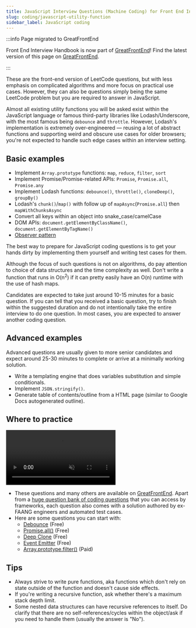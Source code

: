 ```yaml
---
title: JavaScript Interview Questions (Machine Coding) for Front End Interviews
slug: coding/javascript-utility-function
sidebar_label: JavaScript coding
---
```


:::info Page migrated to GreatFrontEnd

Front End Interview Handbook is now part of [GreatFrontEnd](https://www.greatfrontend.com?utm_source=frontendinterviewhandbook&utm_medium=referral&gnrs=frontendinterviewhandbook)! Find the latest version of this page on [GreatFrontEnd](https://www.greatfrontend.com/front-end-interview-guidebook/javascript?utm_source=frontendinterviewhandbook&utm_medium=referral&gnrs=frontendinterviewhandbook).

:::

These are the front-end version of LeetCode questions, but with less emphasis on complicated algorithms and more focus on practical use cases. However, they can also be questions simply being the same LeetCode problem but you are required to answer in JavaScript.

Almost all existing utility functions you will be asked exist within the JavaScript language or famous third-party libraries like Lodash/Underscore, with the most famous being `debounce` and `throttle`. However, Lodash's implementation is extremely over-engineered — reusing a lot of abstract functions and supporting weird and obscure use cases for older browsers; you're not expected to handle such edge cases within an interview setting.

## Basic examples

- Implement `Array.prototype` functions: `map`, `reduce`, `filter`, `sort`
- Implement Promise/Promise-related APIs: `Promise`, `Promise.all`, `Promise.any`
- Implement Lodash functions: `debounce()`, `throttle()`, `cloneDeep()`, `groupBy()`
- Lodash's `chunk()`/`map()` with follow up of `mapAsync`(`Promise.all`) then `mapWithChunksAsync`
- Convert all keys within an object into snake_case/camelCase
- DOM APIs: `document.getElementByClassName()`, `document.getElementByTagName()`
- [Observer pattern](https://addyosmani.com/resources/essentialjsdesignpatterns/book/#observerpatternjavascript)

The best way to prepare for JavaScript coding questions is to get your hands dirty by implementing them yourself and writing test cases for them.

Although the focus of such questions is not on algorithms, do pay attention to choice of data structures and the time complexity as well. Don't write a function that runs in O(n<sup>2</sup>) if it can pretty easily have an O(n) runtime with the use of hash maps.

Candidates are expected to take just around 10-15 minutes for a basic question. If you can tell that you received a basic question, try to finish within the suggested duration and do not intentionally take the entire interview to do one question. In most cases, you are expected to answer another coding question.

## Advanced examples

Advanced questions are usually given to more senior candidates and expect around 25-30 minutes to complete or arrive at a minimally working solution.

- Write a templating engine that does variables substitution and simple conditionals.
- Implement `JSON.stringify()`.
- Generate table of contents/outline from a HTML page (similar to Google Docs autogenerated outline).

## Where to practice

<div class="video-container">
    <video class='gfe-webm' autoPlay muted loop>
        <source src="/gfe-features.webm" type="video/webm" />
    </video>
</div>

- These questions and many others are available on [GreatFrontEnd](https://www.greatfrontend.com?utm_source=frontendinterviewhandbook&utm_medium=referral&gnrs=frontendinterviewhandbook). Apart from a [huge question bank of coding questions](https://www.greatfrontend.com/questions/js/coding/utilities?utm_source=frontendinterviewhandbook&utm_medium=referral&gnrs=frontendinterviewhandbook) that you can access by frameworks, each question also comes with a solution authored by ex-FAANG engineers and automated test cases.
- Here are some questions you can start with:
  - [Debounce](https://www.greatfrontend.com/questions/javascript/debounce?utm_source=frontendinterviewhandbook&utm_medium=referral&gnrs=frontendinterviewhandbook) (Free)
  - [Promise.all()](https://www.greatfrontend.com/questions/javascript/promise-all?utm_source=frontendinterviewhandbook&utm_medium=referral&gnrs=frontendinterviewhandbook) (Free)
  - [Deep Clone](https://www.greatfrontend.com/questions/javascript/deep-clone?utm_source=frontendinterviewhandbook&utm_medium=referral&gnrs=frontendinterviewhandbook) (Free)
  - [Event Emitter](https://www.greatfrontend.com/questions/javascript/event-emitter?utm_source=frontendinterviewhandbook&utm_medium=referral&gnrs=frontendinterviewhandbook) (Free)
  - [Array.prototype.filter()](https://www.greatfrontend.com/questions/javascript/array-filter?utm_source=frontendinterviewhandbook&utm_medium=referral&gnrs=frontendinterviewhandbook) (Paid)

## Tips

- Always strive to write pure functions, aka functions which don't rely on state outside of the function and doesn't cause side effects.
- If you're writing a recursive function, ask whether there's a maximum stack depth limit.
- Some nested data structures can have recursive references to itself. Do clarify that there are no self-references/cycles within the object/ask if you need to handle them (usually the answer is "No").

